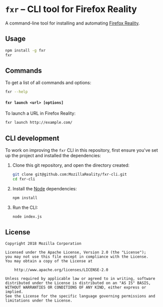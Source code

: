 # `fxr` – CLI tool for Firefox Reality

A command-line tool for installing and automating [Firefox Reality](https://github.com/MozillaReality/FirefoxReality).


## Usage

```sh
npm install -g fxr
fxr
```


## Commands

To get a list of all commands and options:

```sh
fxr --help
```

#### `fxr launch <url> [options]`

To launch a URL in Firefox Reality:

```sh
fxr launch http://example.com/
```


## CLI development

To work on improving the `fxr` CLI in this repository, first ensure you've set up the project and installed the dependencies:

1. Clone this git repository, and open the directory created:

    ```sh
    git clone git@github.com:MozillaReality/fxr-cli.git
    cd fxr-cli
    ```

2. Install the [Node](https://nodejs.org/en/download/) dependencies:

    ```sh
    npm install
    ```

3. Run the CLI:

    ```sh
    node index.js
    ```


## License

```
Copyright 2018 Mozilla Corporation

Licensed under the Apache License, Version 2.0 (the "License");
you may not use this file except in compliance with the License.
You may obtain a copy of the License at

    http://www.apache.org/licenses/LICENSE-2.0

Unless required by applicable law or agreed to in writing, software
distributed under the License is distributed on an "AS IS" BASIS,
WITHOUT WARRANTIES OR CONDITIONS OF ANY KIND, either express or implied.
See the License for the specific language governing permissions and
limitations under the License.
```
